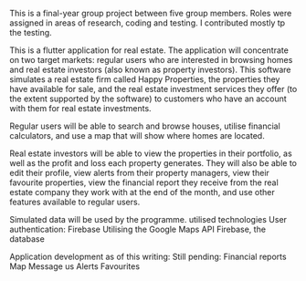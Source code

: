 This is a final-year group project between five group members. Roles were assigned in areas of research, coding and testing. I contributed mostly tp the testing. 

This is a flutter application for real estate. The application will concentrate on two target markets: regular users who are interested in browsing homes and real estate investors (also known as property investors). This software simulates a real estate firm called Happy Properties, the properties they have available for sale, and the real estate investment services they offer (to the extent supported by the software) to customers who have an account with them for real estate investments.

Regular users will be able to search and browse houses, utilise financial calculators, and use a map that will show where homes are located.

Real estate investors will be able to view the properties in their portfolio, as well as the profit and loss each property generates. They will also be able to edit their profile, view alerts from their property managers, view their favourite properties, view the financial report they receive from the real estate company they work with at the end of the month, and use other features available to regular users.

Simulated data will be used by the programme. utilised technologies User authentication: Firebase Utilising the Google Maps API Firebase, the database

Application development as of this writing: Still pending: Financial reports Map Message us Alerts Favourites
